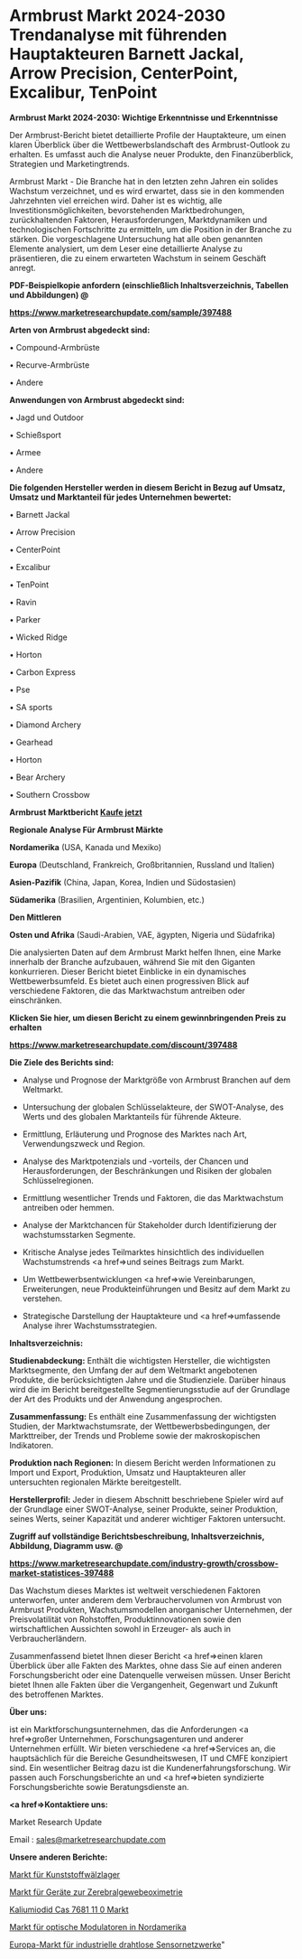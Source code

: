 # Armbrust Markt 2024-2030 Trendanalyse mit führenden Hauptakteuren Barnett Jackal, Arrow Precision, CenterPoint, Excalibur, TenPoint

<strong>Armbrust Markt 2024-2030: Wichtige Erkenntnisse und Erkenntnisse</strong>

Der Armbrust-Bericht bietet detaillierte Profile der Hauptakteure, um einen klaren Überblick über die Wettbewerbslandschaft des Armbrust-Outlook zu erhalten. Es umfasst auch die Analyse neuer Produkte, den Finanzüberblick, Strategien und Marketingtrends.

Armbrust Markt - Die Branche hat in den letzten zehn Jahren ein solides Wachstum verzeichnet, und es wird erwartet, dass sie in den kommenden Jahrzehnten viel erreichen wird. Daher ist es wichtig, alle Investitionsmöglichkeiten, bevorstehenden Marktbedrohungen, zurückhaltenden Faktoren, Herausforderungen, Marktdynamiken und technologischen Fortschritte zu ermitteln, um die Position in der Branche zu stärken. Die vorgeschlagene Untersuchung hat alle oben genannten Elemente analysiert, um dem Leser eine detaillierte Analyse zu präsentieren, die zu einem erwarteten Wachstum in seinem Geschäft anregt.



<strong><b>PDF-Beispielkopie anfordern (einschließlich Inhaltsverzeichnis, Tabellen und Abbildungen) @ </b></strong>

<strong><a href=https://www.marketresearchupdate.com/sample/397488>

<strong>https://www.marketresearchupdate.com/sample/397488</u></a></strong></strong>



<strong>Arten von Armbrust abgedeckt sind:</strong>

• Compound-Armbrüste

• Recurve-Armbrüste

• Andere



<strong>Anwendungen von Armbrust abgedeckt sind:</strong>

• Jagd und Outdoor

• Schießsport

• Armee

• Andere



<strong>Die folgenden Hersteller werden in diesem Bericht in Bezug auf Umsatz, Umsatz und Marktanteil für jedes Unternehmen bewertet:</strong>

• Barnett Jackal

• Arrow Precision

• CenterPoint

• Excalibur

• TenPoint

• Ravin

• Parker

• Wicked Ridge

• Horton

• Carbon Express

• Pse

• SA sports

• Diamond Archery

• Gearhead

• Horton

• Bear Archery

• Southern Crossbow



<strong>Armbrust Marktbericht <a href=https://www.marketresearchupdate.com/buynow/397488>Kaufe jetzt</a></strong>



<strong>Regionale Analyse Für Armbrust Märkte</strong>



<strong>Nordamerika</strong> (USA, Kanada und Mexiko)



<strong>Europa</strong> (Deutschland, Frankreich, Großbritannien, Russland und Italien)



<strong>Asien-Pazifik</strong> (China, Japan, Korea, Indien und Südostasien)



<strong>Südamerika</strong> (Brasilien, Argentinien, Kolumbien, etc.)



<strong>Den Mittleren</strong> 

<strong>Osten und Afrika</strong> (Saudi-Arabien, VAE, ägypten, Nigeria und Südafrika)

Die analysierten Daten auf dem Armbrust Markt helfen Ihnen, eine Marke innerhalb der Branche aufzubauen, während Sie mit den Giganten konkurrieren. Dieser Bericht bietet Einblicke in ein dynamisches Wettbewerbsumfeld. Es bietet auch einen progressiven Blick auf verschiedene Faktoren, die das Marktwachstum antreiben oder einschränken.



<strong>Klicken Sie hier, um diesen Bericht zu einem gewinnbringenden Preis zu erhalten
</strong>

<strong><a href=https://www.marketresearchupdate.com/discount/397488>https://www.marketresearchupdate.com/discount/397488</b></u></strong></a>



<strong>Die Ziele des Berichts sind:</strong>

- Analyse und Prognose der Marktgröße von Armbrust Branchen auf dem Weltmarkt.

- Untersuchung der globalen Schlüsselakteure, der SWOT-Analyse, des Werts und des globalen Marktanteils für führende Akteure.

- Ermittlung, Erläuterung und Prognose des Marktes nach Art, Verwendungszweck und Region.

- Analyse des Marktpotenzials und -vorteils, der Chancen und Herausforderungen, der Beschränkungen und Risiken der globalen Schlüsselregionen.

- Ermittlung wesentlicher Trends und Faktoren, die das Marktwachstum antreiben oder hemmen.

- Analyse der Marktchancen für Stakeholder durch Identifizierung der wachstumsstarken Segmente.

- Kritische Analyse jedes Teilmarktes hinsichtlich des individuellen Wachstumstrends <a href=>und</a> seines Beitrags zum Markt.

- Um Wettbewerbsentwicklungen <a href=>wie</a> Vereinbarungen, Erweiterungen, neue Produkteinführungen und Besitz auf dem Markt zu verstehen.

- Strategische Darstellung der Hauptakteure und <a href=>umfas</a>sende Analyse ihrer Wachstumsstrategien.



<strong>Inhaltsverzeichnis:</strong>



<strong>Studienabdeckung:</strong> Enthält die wichtigsten Hersteller, die wichtigsten Marktsegmente, den Umfang der auf dem Weltmarkt angebotenen Produkte, die berücksichtigten Jahre und die Studienziele. Darüber hinaus wird die im Bericht bereitgestellte Segmentierungsstudie auf der Grundlage der Art des Produkts und der Anwendung angesprochen.



<strong>Zusammenfassung:</strong> Es enthält eine Zusammenfassung der wichtigsten Studien, der Marktwachstumsrate, der Wettbewerbsbedingungen, der Markttreiber, der Trends und Probleme sowie der makroskopischen Indikatoren.



<strong>Produktion nach Regionen:</strong> In diesem Bericht werden Informationen zu Import und Export, Produktion, Umsatz und Hauptakteuren aller untersuchten regionalen Märkte bereitgestellt.



<strong>Herstellerprofil:</strong> Jeder in diesem Abschnitt beschriebene Spieler wird auf der Grundlage einer SWOT-Analyse, seiner Produkte, seiner Produktion, seines Werts, seiner Kapazität und anderer wichtiger Faktoren untersucht.



<strong><b>Zugriff auf vollständige Berichtsbeschreibung, Inhaltsverzeichnis, Abbildung, Diagramm usw. @ </b></strong>

<strong><a href=https://www.marketresearchupdate.com/industry-growth/crossbow-market-statistices-397488>https://www.marketresearchupdate.com/industry-growth/crossbow-market-statistices-397488</a></strong>

Das Wachstum dieses Marktes ist weltweit verschiedenen Faktoren unterworfen, unter anderem dem Verbrauchervolumen von Armbrust von Armbrust Produkten, Wachstumsmodellen anorganischer Unternehmen, der Preisvolatilität von Rohstoffen, Produktinnovationen sowie den wirtschaftlichen Aussichten sowohl in Erzeuger- als auch in Verbraucherländern.

Zusammenfassend bietet Ihnen dieser Bericht <a href=>einen</a> klaren Überblick über alle Fakten des Marktes, ohne dass Sie auf einen anderen Forschungsbericht oder eine Datenquelle verweisen müssen. Unser Bericht bietet Ihnen alle Fakten über die Vergangenheit, Gegenwart und Zukunft des betroffenen Marktes.



<strong>Über uns:</strong>

 ist ein Marktforschungsunternehmen, das die Anforderungen <a href=>großer</a> Unternehmen, Forschungsagenturen und anderer Unternehmen erfüllt. Wir bieten verschiedene <a href=>Services</a> an, die hauptsächlich für die Bereiche Gesundheitswesen, IT und CMFE konzipiert sind. Ein wesentlicher Beitrag dazu ist die Kundenerfahrungsforschung. Wir passen auch Forschungsberichte an und <a href=>bieten</a> syndizierte Forschungsberichte sowie Beratungsdienste an.



<strong><a href=>Kontaktiere uns:</a></strong>

Market Research Update

Email : sales@marketresearchupdate.com



<strong>Unsere anderen Berichte:</strong>

<a href=https://www.linkedin.com/pulse/plastic-rolling-bearings-market-expected-witness>Markt für Kunststoffwälzlager</a>

<a href=https://www.linkedin.com/pulse/cerebral-tissue-oximetry-device-market-size>Markt für Geräte zur Zerebralgewebeoximetrie</a>

<a href=https://www.linkedin.com/pulse/potassium-iodide-cas-7681-11-0-market-2023-remarking>Kaliumiodid Cas 7681 11 0 Markt</a>

<a href=https://www.linkedin.com/pulse/north-america-optical-modulators-market-report-covers>Markt für optische Modulatoren in Nordamerika</a>

<a href=https://www.linkedin.com/pulse/europe-industrial-wireless-sensor-networks-market-9xisf/>Europa-Markt für industrielle drahtlose Sensornetzwerke</a>"
